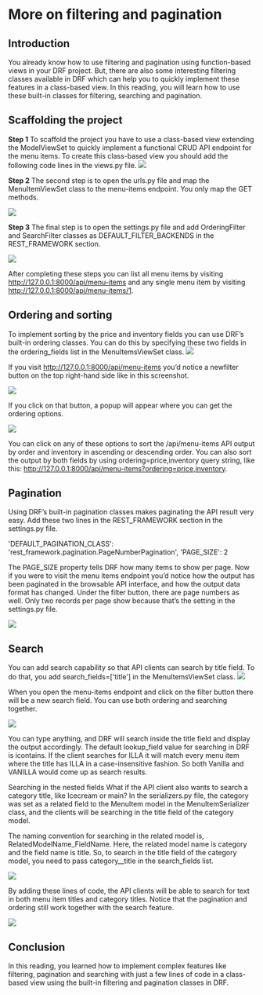 <h1>More on filtering and pagination</h1>

<h2>Introduction </h2>
You already know how to use filtering and pagination using function-based views in your DRF project. But, there are also some interesting filtering classes available in DRF which can help you to quickly implement these features in a class-based view. In this reading, you will learn how to use these built-in classes for filtering, searching and pagination. 

<h2>Scaffolding the project</h2>
<b>Step 1</b>
To scaffold the project you have to use a class-based view extending the ModelViewSet to quickly implement a functional CRUD API endpoint for the menu items. To create this class-based view you should add the following code lines in the views.py file.

<img src='MFAP_1.png'>

<b>Step 2</b>
The second step is to open the urls.py file and map the MenuItemViewSet class to the menu-items endpoint. You only map the GET methods.

<img src='MFAP_2.png'>

<b>Step 3</b>
The final step is to open the settings.py file and add OrderingFilter and SearchFilter classes as DEFAULT_FILTER_BACKENDS in the REST_FRAMEWORK section. 

<img src='MFAP_3.png'>

After completing these steps you can list all menu items by visiting http://127.0.0.1:8000/api/menu-items and any single menu item by visiting http://127.0.0.1:8000/api/menu-items/1.

<h2>Ordering and sorting</h2>
To implement sorting by the price and inventory fields you can use DRF’s built-in ordering classes. You can do this by specifying these two fields in the ordering_fields list in the MenuItemsViewSet class.

<img src='MFAP_4.png'>

If you visit http://127.0.0.1:8000/api/menu-items you’d notice a newfilter button on the top right-hand side like in this screenshot.

<img src='MFAP_5.png'>

If you click on that button, a popup will appear where you can get the ordering options. 

<img src='MFAP_6.png'>

You can click on any of these options to sort the /api/menu-items API output by order and inventory in ascending or descending order. You can also sort the output by both fields by using ordering=price,inventory query string, like this: http://127.0.0.1:8000/api/menu-items?ordering=price,inventory.

<h2>Pagination</h2>
Using DRF’s built-in pagination classes makes paginating the API result very easy. Add these two lines in the REST_FRAMEWORK section in the settings.py file.

'DEFAULT_PAGINATION_CLASS': 'rest_framework.pagination.PageNumberPagination',
'PAGE_SIZE': 2


The PAGE_SIZE property tells DRF how many items to show per page. Now if you were to visit the menu items endpoint you’d notice how the output has been paginated in the browsable API interface, and how the output data format has changed. Under the filter button, there are page numbers as well. Only two records per page show because that’s the setting in the settings.py file.

<img src='MFAP_7.png'>

<h2>Search</h2>
You can add search capability so that API clients can search by title field. To do that, you add search_fields=['title'] in the MenuItemsViewSet class.

<img src='MFAP_8.png'>

When you open the menu-items endpoint and click on the filter button there will be a new search field. You can use both ordering and searching together.

<img src='MFAP_9.png'>

You can type anything, and DRF will search inside the title field and display the output accordingly. The default lookup_field value for searching in DRF is icontains. If the client searches for ILLA it will match every menu item where the title has ILLA in a case-insensitive fashion. So both Vanilla and VANILLA would come up as search results.   

Searching in the nested fields
What if the API client also wants to search a category title, like Icecream or main? In the serializers.py file, the category was set as a related field to the MenuItem model in the MenuItemSerializer class, and the clients will be searching in the title field of the category model. 

The naming convention for searching in the related model is, RelatedModelName_FieldName. Here, the related model name is category and the field name is title.   So, to search in the title field of the category model, you need to pass  category__title in the search_fields list.

<img src='MFAP_10.png'>

By adding these lines of code, the API clients will be able to search for text in both menu item titles and category titles. Notice that the pagination and ordering still work together with the search feature.

<img src='MFAP_11.png'>

<h2>Conclusion</h2>
In this reading, you learned how to implement complex features like filtering, pagination and searching with just a few lines of code in a class-based view using the built-in filtering and pagination classes in DRF. 